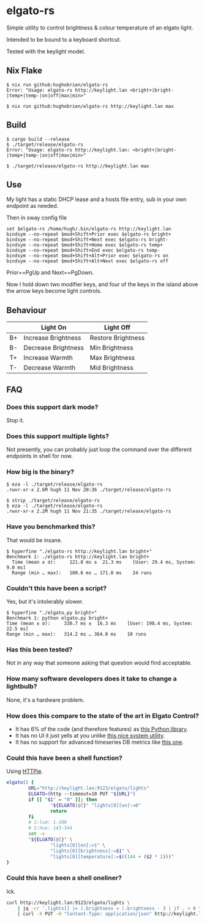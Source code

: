 # elgato-rs
Simple utility to control brightness & colour temperature of an elgato light.

Intended to be bound to a keyboard shortcut.

Tested with the keylight model.

## Nix Flake
```shell
$ nix run github:hughobrien/elgato-rs                                            
Error: "Usage: elgato-rs http://keylight.lan <bright+|bright-|temp+|temp-|on|off|max|min>"

$ nix run github:hughobrien/elgato-rs http://keylight.lan max
```

## Build
```shell
$ cargo build --release
$ ./target/release/elgato-rs
Error: "Usage: elgato-rs http://keylight.lan: <bright+|bright-|temp+|temp-|on|off|max|min>"

$ ./target/release/elgato-rs http://keylight.lan max
```

## Use
My light has a static DHCP lease and a hosts file entry, sub in your own endpoint as needed.

Then in sway config file
```config
set $elgato-rs /home/hugh/.bin/elgato-rs http://keylight.lan
bindsym --no-repeat $mod+Shift+Prior exec $elgato-rs bright+
bindsym --no-repeat $mod+Shift+Next exec $elgato-rs bright-
bindsym --no-repeat $mod+Shift+Home exec $elgato-rs temp+
bindsym --no-repeat $mod+Shift+End exec $elgato-rs temp-
bindsym --no-repeat $mod+Shift+Alt+Prior exec $elgato-rs on
bindsym --no-repeat $mod+Shift+Alt+Next exec $elgato-rs off
```

Prior==PgUp and Next==PgDown.

Now I hold down two modifier keys, and four of the keys in the island above the arrow keys become light controls.

## Behaviour
|    |     Light On        |     Light Off      |
|----|---------------------|--------------------|
| B+ | Increase Brightness | Restore Brightness |
| B- | Decrease Brightness | Min Brightness     |
| T+ | Increase Warmth     | Max Brightness     |
| T- | Decrease Warmth     | Mid Brightness     |

## FAQ
### Does this support dark mode?
Stop it.

### Does this support multiple lights?
Not presently, you can probably just loop the command over the different endpoints in shell for now.

### How big is the binary?
```
$ eza -l ./target/release/elgato-rs
.rwxr-xr-x 2.6M hugh 11 Nov 20:36 ./target/release/elgato-rs

$ strip ./target/release/elgato-rs 
$ eza -l ./target/release/elgato-rs
.rwxr-xr-x 2.2M hugh 11 Nov 21:35 ./target/release/elgato-rs
```

### Have you benchmarked this?
That would be insane.
```
$ hyperfine "./elgato-rs http://keylight.lan bright+"
Benchmark 1: ./elgato-rs http://keylight.lan bright+
  Time (mean ± σ):     121.8 ms ±  21.3 ms    [User: 29.4 ms, System: 9.0 ms]
  Range (min … max):   100.6 ms … 171.0 ms    24 runs
```

### Couldn't this have been a script?
Yes, but it's intolerably slower.
```
$ hyperfine "./elgato.py bright+"
Benchmark 1: python elgato.py bright+
Time (mean ± σ):     330.7 ms ±  16.3 ms    [User: 198.4 ms, System: 22.5 ms]
Range (min … max):   314.2 ms … 364.0 ms    10 runs
```

### Has this been tested?
Not in any way that someone asking that question would find acceptable.

### How many software developers does it take to change a lightbulb?
None, it's a hardware problem.

### How does this compare to the state of the art in Elgato Control?
* It has 6% of the code (and therefore features) as [this Python library](https://github.com/frenck/python-elgato).
* It has no UI it just yells at you unlike [this nice system utility](https://github.com/mschneider82/keylight-control).
* It has no support for advanced timeseries DB metrics like [this one](https://github.com/mdlayher/keylight_exporter).

### Could this have been a shell function?
Using [HTTPie](https://httpie.io/docs/cli).
```bash
elgato() {
        URL="http://keylight.lan:9123/elgato/lights"
        ELGATO=(http --timeout=10 PUT "${URL}")
        if [[ "$1" = "0" ]]; then
                "${ELGATO[@]}" "lights[0][on]:=0"
                return
        fi
        # 1:lum: 1-100
        # 2:hue: 143-344
        set -x
        "${ELGATO[@]}" \
                "lights[0][on]:=1" \
                "lights[0][brightness]:=$1" \
                "lights[0][temperature]:=$((144 + ($2 * 2)))"
}
```

### Could this have been a shell oneliner?
Ick.
```bash
curl http://keylight.lan:9123/elgato/lights \
    | jq -cr '.lights[] |= (.brightness = (.brightness - 3 | if . < 0 then 0 else . end) | .on = if .brightness == 0 then 0 else .on end)' \
    | curl -X PUT -H "Content-Type: application/json" http://keylight.lan:9123/elgato/lights --data @-
```
